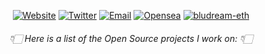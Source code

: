 <p align="center">
<a href="https://bludream.xyz/"><img alt="Website" src="https://img.shields.io/badge/Website-www.bludream.xyz-orange?style=flat-square&logo=googlechrome"></a>
<a href="https://twitter.com/bludream_eth"><img alt="Twitter" src="https://img.shields.io/badge/Twitter-bludream.eth-blue?style=flat-square&logo=Twitter"></a>
<a href="mailto:bludream.eth@gmail.com"><img alt="Email" src="https://img.shields.io/badge/Email-bludream.eth@gmail.com-red?style=flat-square&logo=gmail"></a>
<a href="https://opensea.io/BluDream"><img alt="Opensea" src="https://img.shields.io/badge/Opensea-bludream.eth-blue?style=flat-square&logo=opensea"></a>
<a href="https://github.com/bludream-eth"><img alt="bludream-eth" src="https://komarev.com/ghpvc/?username=bludream-eth&color=green&style=flat-square"></a>
</p>

<h6 align="center">👇🏻 Here is a list of the Open Source projects I work on: 👇🏻</h6>
